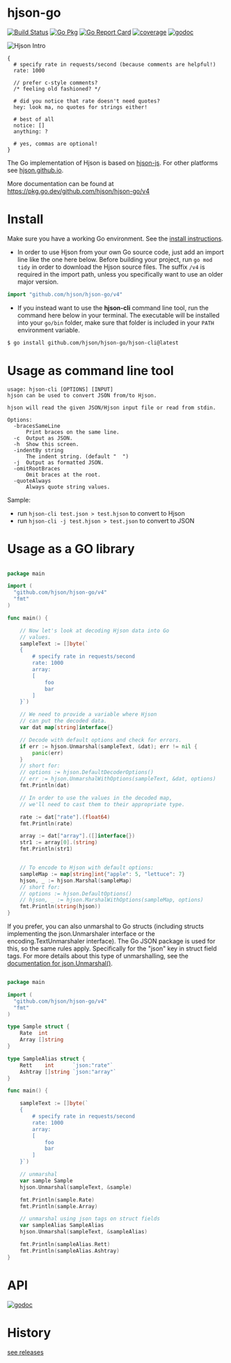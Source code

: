 # hjson-go

[![Build Status](https://github.com/hjson/hjson-go/workflows/test/badge.svg)](https://github.com/hjson/hjson-go/actions)
[![Go Pkg](https://img.shields.io/github/release/hjson/hjson-go.svg?style=flat-square&label=go-pkg)](https://github.com/hjson/hjson-go/releases)
[![Go Report Card](https://goreportcard.com/badge/github.com/hjson/hjson-go?style=flat-square)](https://goreportcard.com/report/github.com/hjson/hjson-go)
[![coverage](https://img.shields.io/badge/coverage-ok-brightgreen.svg?style=flat-square)](https://gocover.io/github.com/hjson/hjson-go/)
[![godoc](https://img.shields.io/badge/godoc-reference-blue.svg?style=flat-square)](https://godoc.org/github.com/hjson/hjson-go/v4)

![Hjson Intro](https://hjson.github.io/hjson1.gif)

```
{
  # specify rate in requests/second (because comments are helpful!)
  rate: 1000

  // prefer c-style comments?
  /* feeling old fashioned? */

  # did you notice that rate doesn't need quotes?
  hey: look ma, no quotes for strings either!

  # best of all
  notice: []
  anything: ?

  # yes, commas are optional!
}
```

The Go implementation of Hjson is based on [hjson-js](https://github.com/hjson/hjson-js). For other platforms see [hjson.github.io](https://hjson.github.io).

More documentation can be found at https://pkg.go.dev/github.com/hjson/hjson-go/v4

# Install

Make sure you have a working Go environment. See the [install instructions](https://golang.org/doc/install.html).

- In order to use Hjson from your own Go source code, just add an import line like the one here below. Before building your project, run `go mod tidy` in order to download the Hjson source files. The suffix `/v4` is required in the import path, unless you specifically want to use an older major version.
```go
import "github.com/hjson/hjson-go/v4"
```
- If you instead want to use the **hjson-cli** command line tool, run the command here below in your terminal. The executable will be installed into your `go/bin` folder, make sure that folder is included in your `PATH` environment variable.
```bash
$ go install github.com/hjson/hjson-go/hjson-cli@latest
```
# Usage as command line tool
```
usage: hjson-cli [OPTIONS] [INPUT]
hjson can be used to convert JSON from/to Hjson.

hjson will read the given JSON/Hjson input file or read from stdin.

Options:
  -bracesSameLine
      Print braces on the same line.
  -c  Output as JSON.
  -h  Show this screen.
  -indentBy string
      The indent string. (default "  ")
  -j  Output as formatted JSON.
  -omitRootBraces
      Omit braces at the root.
  -quoteAlways
      Always quote string values.
```

Sample:
- run `hjson-cli test.json > test.hjson` to convert to Hjson
- run `hjson-cli -j test.hjson > test.json` to convert to JSON

# Usage as a GO library

```go

package main

import (
  "github.com/hjson/hjson-go/v4"
  "fmt"
)

func main() {

    // Now let's look at decoding Hjson data into Go
    // values.
    sampleText := []byte(`
    {
        # specify rate in requests/second
        rate: 1000
        array:
        [
            foo
            bar
        ]
    }`)

    // We need to provide a variable where Hjson
    // can put the decoded data.
    var dat map[string]interface{}

    // Decode with default options and check for errors.
    if err := hjson.Unmarshal(sampleText, &dat); err != nil {
        panic(err)
    }
    // short for:
    // options := hjson.DefaultDecoderOptions()
    // err := hjson.UnmarshalWithOptions(sampleText, &dat, options)
    fmt.Println(dat)

    // In order to use the values in the decoded map,
    // we'll need to cast them to their appropriate type.

    rate := dat["rate"].(float64)
    fmt.Println(rate)

    array := dat["array"].([]interface{})
    str1 := array[0].(string)
    fmt.Println(str1)


    // To encode to Hjson with default options:
    sampleMap := map[string]int{"apple": 5, "lettuce": 7}
    hjson, _ := hjson.Marshal(sampleMap)
    // short for:
    // options := hjson.DefaultOptions()
    // hjson, _ := hjson.MarshalWithOptions(sampleMap, options)
    fmt.Println(string(hjson))
}
```


If you prefer, you can also unmarshal to Go structs (including structs implementing the json.Unmarshaler interface or the encoding.TextUnmarshaler interface). The Go JSON package is used for this, so the same rules apply. Specifically for the "json" key in struct field tags. For more details about this type of unmarshalling, see the [documentation for json.Unmarshal()](https://pkg.go.dev/encoding/json#Unmarshal).

```go

package main

import (
  "github.com/hjson/hjson-go/v4"
  "fmt"
)

type Sample struct {
    Rate  int
    Array []string
}

type SampleAlias struct {
    Rett    int      `json:"rate"`
    Ashtray []string `json:"array"`
}

func main() {

    sampleText := []byte(`
    {
        # specify rate in requests/second
        rate: 1000
        array:
        [
            foo
            bar
        ]
    }`)

    // unmarshal
    var sample Sample
    hjson.Unmarshal(sampleText, &sample)

    fmt.Println(sample.Rate)
    fmt.Println(sample.Array)

    // unmarshal using json tags on struct fields
    var sampleAlias SampleAlias
    hjson.Unmarshal(sampleText, &sampleAlias)

    fmt.Println(sampleAlias.Rett)
    fmt.Println(sampleAlias.Ashtray)
}
```

# API

[![godoc](https://godoc.org/github.com/hjson/hjson-go/v4?status.svg)](https://godoc.org/github.com/hjson/hjson-go/v4)

# History

[see releases](https://github.com/hjson/hjson-go/releases)
